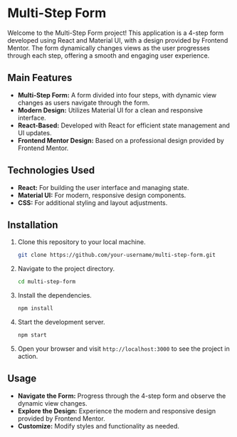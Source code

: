 # Multi-Step Form

Welcome to the Multi-Step Form project! This application is a 4-step form developed using React and Material UI, with a design provided by Frontend Mentor. The form dynamically changes views as the user progresses through each step, offering a smooth and engaging user experience.

## Main Features

- **Multi-Step Form:** A form divided into four steps, with dynamic view changes as users navigate through the form.
- **Modern Design:** Utilizes Material UI for a clean and responsive interface.
- **React-Based:** Developed with React for efficient state management and UI updates.
- **Frontend Mentor Design:** Based on a professional design provided by Frontend Mentor.

## Technologies Used

- **React:** For building the user interface and managing state.
- **Material UI:** For modern, responsive design components.
- **CSS:** For additional styling and layout adjustments.

## Installation

1. Clone this repository to your local machine.
   ```bash
   git clone https://github.com/your-username/multi-step-form.git
   ```
2. Navigate to the project directory.
   ```bash
   cd multi-step-form
   ```
3. Install the dependencies.
   ```bash
   npm install
   ```
4. Start the development server.
   ```bash
   npm start
   ```
5. Open your browser and visit `http://localhost:3000` to see the project in action.

## Usage

- **Navigate the Form:** Progress through the 4-step form and observe the dynamic view changes.
- **Explore the Design:** Experience the modern and responsive design provided by Frontend Mentor.
- **Customize:** Modify styles and functionality as needed.

